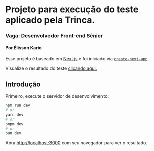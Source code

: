 # Projeto para execução do teste aplicado pela Trinca.
### Vaga: Desenvolvedor Front-end Sênior
#### Por Élisson Kario

Esse projeto é baseado em [Next.js](https://nextjs.org/) e foi iniciado via [`create-next-app`](https://github.com/vercel/next.js/tree/canary/packages/create-next-app).

Visualize o resultado do teste [clicando aqui.](https://teste-trinca.vercel.app/)

## Introdução

Primeiro, execute o servidor de desenvolvimento:

```bash
npm run dev
# or
yarn dev
# or
pnpm dev
# or
bun dev
```

Abra [http://localhost:3000](http://localhost:3000) com seu navegador para ver o resultado.
